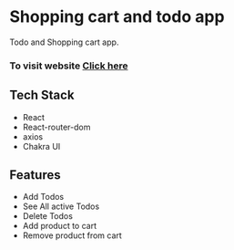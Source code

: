 
<h1>Shopping cart and todo app</h1>
<P>Todo and Shopping cart app.</P>

<h3>To visit  website   <a href='https://lambent-caramel-a71bdd.netlify.app/'>Click here</a></h3>

<h2>Tech Stack</h2>
<div>
  <ul>
    <li> React</li>
     <li>React-router-dom</li>
     <li>axios</li>
     <li>Chakra UI</li>
    
  </ul>
</div>
<h2>Features</h2>
  <ul>
    <li>Add Todos</li>
     <li>See All active  Todos</li>
     <li>Delete Todos</li>
     <li>Add product to cart</li>
      <li>Remove product from cart</li>
    
  </ul>
